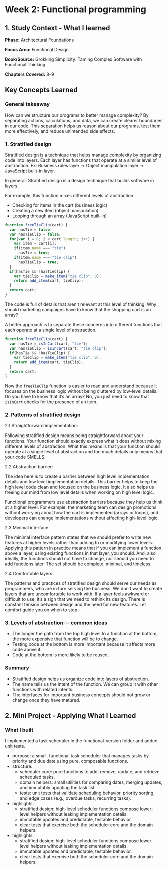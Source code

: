 # Week 2: Functional programming
## 1. Study Context - What I learned

**Phase:** Architectural Foundations 

**Focus Area:** Functional Design

**Book/Source:** Grokking Simplicity: Taming Complex Software with Functional Thinking

**Chapters Covered:** 8–9

## Key Concepts Learned

### General takeaway

How can we structure our programs to better manage complexity? By separating
actions, calculations, and data, we can create clearer boundaries in our code. This
separation helps us reason about our programs, test them more effectively, and reduce
unintended side effects.

### 1. Stratified design

Stratified design is a technique that helps manage complexity by organizing code into layers.
Each layer has functions that operate at a similar level of abstraction.
Ex: Business rules layer -> Object manipulation layer -> JavaScript built-in layer.

In general: Stratified design is a design technique that builds software in layers.

For example, this function mixes different levels of abstraction:
  - Checking for items in the cart (business logic)
  - Creating a new item (object manipulation)
  - Looping through an array (JavaScript built-in)

```js
function freeTieClip(cart) {
  var hasTie = false
  var hasTieClip = false;
  for(var i = 0; i < cart.length; i++) {
    var item = cart[i];
    if(item.name === "tie")
      hasTie = true;
    if(item.name === "tie clip")
      hasTieClip = true;
  }
  if(hasTie && !hasTieClip) {
    var tieClip = make_item("tie clip", 0);
    return add_item(cart, tieClip);
  }
  return cart;
}
```

The code is full of
details that aren’t relevant at this level of thinking. Why should marketing campaigns have to
know that the shopping cart is an array?

A better approach is to separate these concerns into different functions that each operate
at a single level of abstraction.

```js
function freeTieClip(cart) {
  var hasTie = isInCart(cart, "tie");
  var hasTieClip = isInCart(cart, "tie clip");
  if(hasTie && !hasTieClip) {
    var tieClip = make_item("tie clip", 0);
    return add_item(cart, tieClip);
  }
  return cart;
} 
```
Now the `freeTieClip` function is easier to read and understand because it focuses on the
business logic without being cluttered by low-level details. Do you have to know that
it’s an array? No, you just need to know that `isInCart` checks for the presence of an item.

### 2. Patterns of stratified design

2.1 Straightforward implementation:

Following stratified design means being straightforward about your functions. Your function should
exactly express what it does without mixing different levels of abstraction. What this means is that
your function should operate at a single level of abstraction and too much details only means that
your code SMELLS.

2.2 Abstraction barrier:

The idea here is to create a barrier between high level implementation details and low level
implementation details. This barrier helps to keep the high level code clean and focused on the
business logic. It also helps us freeing our mind from low level details when working on high level
logic.

Functional programmers use abstraction barriers because they help us think at a higher level. For example, the marketing team can design promotions without worrying about how the cart is implemented (arrays or loops), and developers can change implementations without affecting high-level logic.

2.3 Minimal interface:

The minimal interface pattern states that we should prefer to write new features at higher levels rather
than adding to or modifying lower levels. Applying this pattern in practice means that if you can
implement a function above a layer, using existing functions in that layer, you should. And, also ideally,
the functions should not have to change, nor should you need to add functions later. The set should be
complete, minimal, and timeless.

2.4 Comfortable layers

The patterns and practices of stratified design should serve our needs as programmers, who are in
turn serving the business. We don’t want to create layers that are uncomfortable to work with.
If a layer feels awkward or difficult to use, it’s a sign that we need to rethink its design.
There is constant tension between design and the need for new features. Let comfort guide you on
when to stop.

### 3. Levels of abstraction — common ideas

  - The longer the path from the top high level to a function at the bottom, the more expensive 
  that function will be to change.
  - Testing code at the bottom is more important because it affects more code above it.
  - Code at the bottom is more likely to be reused.

### Summary
  - Stratified design helps us organize code into layers of abstraction.
  - The name tells us the intent of the function. We can group it with other functions with
  related intents.
  - The interfaces for important business concepts should not grow or change once they have matured.

## 2. Mini Project - Applying What I Learned

### What I built

I implemented a task scheduler in the functional-version folder and added unit tests.

- purpose: a small, functional task scheduler that manages tasks by priority and due date using pure, composable functions.
- structure:
  - scheduler core: pure functions to add, remove, update, and retrieve scheduled tasks.
  - domain helpers: small utilities for comparing dates, merging updates, and immutably updating the task list.
  - tests: unit tests that validate scheduling behavior, priority sorting, and edge cases (e.g., overdue tasks, recurring tasks).
- highlights:
  - stratified design: high-level scheduler functions compose lower-level helpers without leaking implementation details.
  - immutable updates and predictable, testable behavior.
  - clear tests that exercise both the scheduler core and the domain helpers.
- highlights:
  - stratified design: high-level scheduler functions compose lower-level helpers without leaking implementation details.
  - immutable updates and predictable, testable behavior.
  - clear tests that exercise both the scheduler core and the domain helpers.

